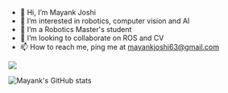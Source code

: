 - 👋 Hi, I’m Mayank Joshi
- 👀 I’m interested in robotics, computer vision and AI
- 🌱 I’m a Robotics Master's student
- 💞️ I’m looking to collaborate on ROS and CV
- 📫 How to reach me, ping me at mayankjoshi63@gmail.com

<a href="https://www.linkedin.com/in/mayank-joshi-a1263b150/"><img src="https://img.shields.io/badge/LinkedIn-0077B5?style=for-the-badge&logo=linkedin&logoColor=white"></a>

![Mayank's GitHub stats](https://github-readme-stats.vercel.app/api?username=mjoshi07&show_icons=true&theme=radical)



<!---
mjoshi07/mjoshi07 is a ✨ special ✨ repository because its `README.md` (this file) appears on your GitHub profile.
You can click the Preview link to take a look at your changes.
--->
